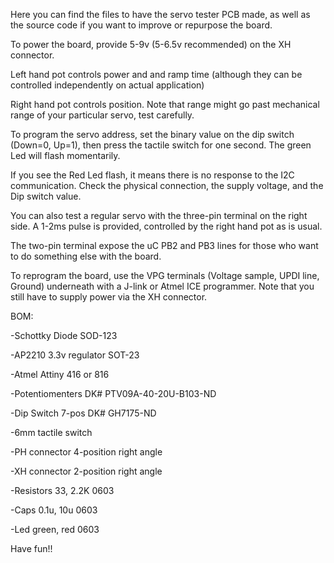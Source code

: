 Here you can find the files to have the servo tester PCB made, as well as the source code if you want to improve or repurpose the board.

To power the board, provide 5-9v (5-6.5v recommended) on the XH connector.

Left hand pot controls power and and ramp time (although they can be controlled independently on actual application)

Right hand pot controls position. Note that range might go past mechanical range of your particular servo, test carefully.

To program the servo address, set the binary value on the dip switch (Down=0, Up=1), then press the tactile switch for one second. The green Led will flash momentarily.

If you see the Red Led flash, it means there is no response to the I2C communication. Check the physical connection, the supply voltage, and the Dip switch value.

You can also test a regular servo with the three-pin terminal on the right side. A 1-2ms pulse is provided, controlled by the right hand pot as is usual.

The two-pin terminal expose the uC PB2 and PB3 lines for those who want to do something else with the board.

To reprogram the board, use the VPG terminals (Voltage sample, UPDI line, Ground) underneath with a J-link or Atmel ICE programmer. Note that you still have to supply power via the XH connector.


BOM:

-Schottky Diode SOD-123

-AP2210 3.3v regulator SOT-23

-Atmel Attiny 416 or 816

-Potentiomenters   DK# PTV09A-40-20U-B103-ND

-Dip Switch 7-pos  DK# GH7175-ND

-6mm tactile switch

-PH connector 4-position right angle

-XH connector 2-position right angle

-Resistors 33, 2.2K   0603 

-Caps 0.1u, 10u  0603

-Led green, red   0603



Have fun!!
